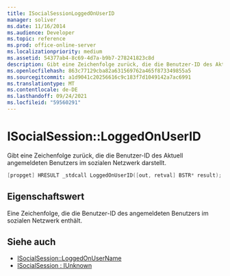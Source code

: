 ```yaml
---
title: ISocialSessionLoggedOnUserID
manager: soliver
ms.date: 11/16/2014
ms.audience: Developer
ms.topic: reference
ms.prod: office-online-server
ms.localizationpriority: medium
ms.assetid: 54377ab4-8c69-4d7a-b9b7-278241823c8d
description: Gibt eine Zeichenfolge zurück, die die Benutzer-ID des Aktuell angemeldeten Benutzers im sozialen Netzwerk darstellt.
ms.openlocfilehash: 863c77129cba82a631569762a465f873349855a5
ms.sourcegitcommit: a1d9041c20256616c9c183f7d1049142a7ac6991
ms.translationtype: MT
ms.contentlocale: de-DE
ms.lasthandoff: 09/24/2021
ms.locfileid: "59560291"
---
```

# <a name="isocialsessionloggedonuserid"></a>ISocialSession::LoggedOnUserID

Gibt eine Zeichenfolge zurück, die die Benutzer-ID des Aktuell angemeldeten Benutzers im sozialen Netzwerk darstellt. 
  
```cpp
[propget] HRESULT _stdcall LoggedOnUserID([out, retval] BSTR* result);
```

## <a name="property-value"></a>Eigenschaftswert

Eine Zeichenfolge, die die Benutzer-ID des angemeldeten Benutzers im sozialen Netzwerk enthält.
  
## <a name="see-also"></a>Siehe auch

- [ISocialSession::LoggedOnUserName](isocialsession-loggedonusername.md)  
- [ISocialSession : IUnknown](isocialsessioniunknown.md)

